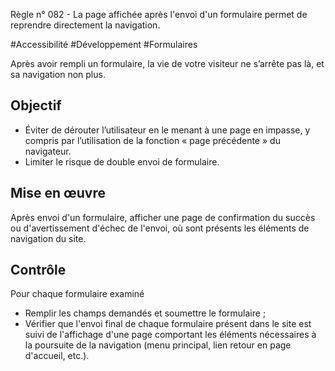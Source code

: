 
Règle n° 082  - La page affichée après l'envoi d'un formulaire permet de reprendre directement la navigation.

#Accessibilité #Développement #Formulaires

Après avoir rempli un formulaire, la vie de votre visiteur ne s’arrête pas là, et sa navigation non plus.

Objectif
--------

*   Éviter de dérouter l’utilisateur en le menant à une page en impasse, y compris par l’utilisation de la fonction « page précédente » du navigateur.
*   Limiter le risque de double envoi de formulaire.

Mise en œuvre
-------------

Après envoi d'un formulaire, afficher une page de confirmation du succès ou d'avertissement d'échec de l'envoi, où sont présents les éléments de navigation du site.

Contrôle
--------

Pour chaque formulaire examiné

*   Remplir les champs demandés et soumettre le formulaire ;
*   Vérifier que l'envoi final de chaque formulaire présent dans le site est suivi de l'affichage d'une page comportant les éléments nécessaires à la poursuite de la navigation (menu principal, lien retour en page d'accueil, etc.).
